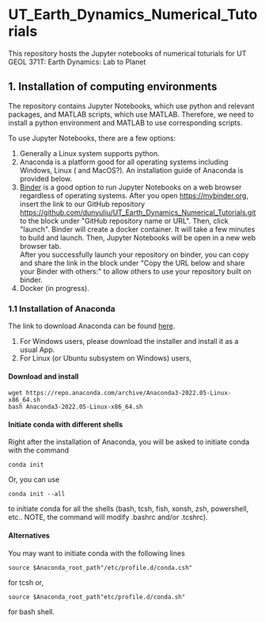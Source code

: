 # UT_Earth_Dynamics_Numerical_Tutorials
This repository hosts the Jupyter notebooks of numerical toturials for UT GEOL 371T: Earth Dynamics: Lab to Planet

## 1. Installation of computing environments
The repository contains Jupyter Notebooks, which use python and relevant packages, and MATLAB scripts, which use MATLAB. Therefore, we need to install a python environment and MATLAB to use corresponding scripts.

To use Jupyter Notebooks, there are a few options: 
1. Generally a Linux system supports python. <br/> 
2. Anaconda is a platform good for all operating systems including Windows, Linux ( and MacOS?). An installation guide of Anaconda is provided below. <br/>
3. [Binder](https://mybinder.org/) is a good option to run Jupyter Notebooks on a web browser regardless of operating systems. After you open https://mybinder.org, insert the link to our GitHub repository https://github.com/dunyuliu/UT_Earth_Dynamics_Numerical_Tutorials.git to the block under "GitHub repository name or URL". Then, click "launch". Binder will create a docker container. It will take a few minutes to build and launch. Then, Jupyter Notebooks will be open in a new web browser tab. <br/>
After you successfully launch your repository on binder, you can copy and share the link in the block under "Copy the URL below and share your Binder with others:" to allow others to use your repository built on binder. <br/> 
4. Docker (in progress). <br/>

### 1.1 Installation of Anaconda
The link to download Anaconda can be found [here](https://www.anaconda.com/products/distribution). <br/>
1. For Windows users, please download the installer and install it as a usual App. 
2. For Linux (or Ubuntu subsystem on Windows) users,
#### Download and install
```
wget https://repo.anaconda.com/archive/Anaconda3-2022.05-Linux-x86_64.sh
bash Anaconda3-2022.05-Linux-x86_64.sh
```
#### Initiate conda with different shells

Right after the installation of Anaconda, you will be asked to initiate conda with the command
```
conda init
```
Or, you can use 
```
conda init --all
```
to initiate conda for all the shells (bash, tcsh, fish, xonsh, zsh, powershell, etc.. NOTE, the command will modify .bashrc and/or .tcshrc). 

#### Alternatives
You may want to initiate conda with the following lines
```
source $Anaconda_root_path"/etc/profile.d/conda.csh"
```
for tcsh or, 
```
source $Anaconda_root_path"etc/profile.d/conda.sh"
```
for bash shell.
